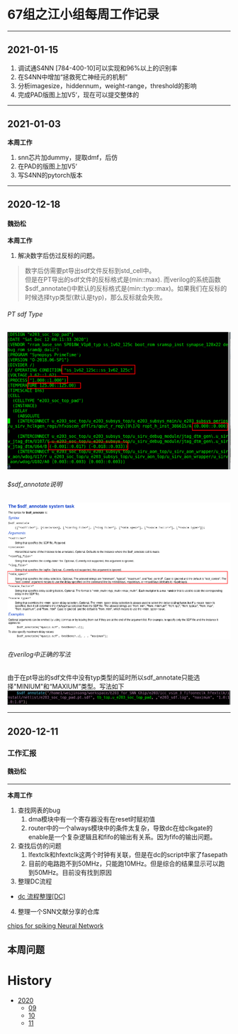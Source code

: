 # 67组之江小组每周工作记录

<!-- 这是一个记录小组每周工作的仓库。 -->
<!--  -->
<!-- 它有时快乐，有时忧郁，有时紧张，有时轻松。 -->
<!--  -->
<!-- 除了默默记录，它也笑着点赞，它也皱着眉说可以。 -->
<!--  -->
<!-- 它是一是条湾湾的河，载这大家的期待奔向大海。 -->
<!--  -->
<!-- 它永远相信美好的事情即将发生。 -->

---
## 2021-01-15
1. 调试通S4NN [784-400-10]可以实现和96%以上的识别率
2. 在S4NN中增加“拯救死亡神经元的机制”
3. 分析imagesize，hiddennum，weight-range，threshold的影响
5. 完成PAD版图上加V5‘，现在可以提交整体的

---
## 2021-01-03
**本周工作**
1. snn芯片加dummy，提取dmf，后仿
2. 在PAD的版图上加V5‘
3. 写S4NN的pytorch版本

---
## 2020-12-18
#### 魏劲松
**本周工作**
1. 解决数字后仿过反标的问题。
> 数字后仿需要pt导出sdf文件反标到std_cell中。<br>
但是在PT导出的sdf文件的反标格式是(min::max). 而verilog的系统函数$sdf_annotate()中默认的反标格式是(min::typ::max)。如果我们在反标的时候选择typ类型(默认是typ)，那么反标就会失败。<br>
###### PT sdf Type
![pt sdf type](member/weijinsong/T20201218/pt_sdf_type.png)<br>
###### $sdf_annotate说明
![sdf_annotate](member/weijinsong/T20201218/sdf_annotate.png)<br>
###### 在verilog中正确的写法
由于在pt导出的sdf文件中没有typ类型的延时所以sdf_annotate只能选择"MINIUM"和“MAXIUM”类型。写法如下
![verilog_sdf_annotate](member/weijinsong/T20201218/verilog_sdf_annotate.png)<br>

---
## 2020-12-11
### 工作汇报

#### 魏劲松
---
**本周工作**

1. 查找网表的bug
    1. dma模块中有一个寄存器没有在reset时赋初值
    2. router中的一个always模块中的条件太复杂，导致dc在给clkgate的enable是一个复杂逻辑且和fifo的输出有关系。因为fifo的输出问题。
2. 查找后仿的问题
    1. lfextclk和hfextclk这两个时钟有关联，但是在dc的script中家了fasepath
    2. 目前的电路跑不到50MHz，只能跑10MHz。但是综合的结果显示可以跑到50MHz。目前没有找到原因
3. 整理DC流程
- [ dc 流程整理[DC]](./member/weijinsong/T20201212/dc.md)
4. 整理一个SNN文献分享的仓库

[chips for spiking Neural Network](https://gitee.com/weijinsong/chips-for-spiking-neural-network#neuron-circuits)

**本周问题**
---

# History
 - [2020](history/2020)
   - [09](history/2020/2020_09.md)
   - [10](history/2020/2020_10.md)
   - [11](history/2020/2020_11.md)
